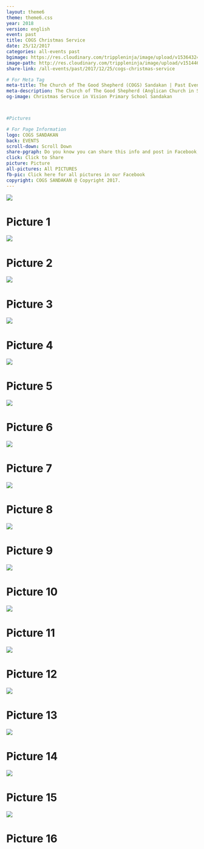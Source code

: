 ```yaml
---
layout: theme6
theme: theme6.css
year: 2018
version: english
event: past
title: COGS Christmas Service
date: 25/12/2017
categories: all-events past
bgimage: https://res.cloudinary.com/trippleninja/image/upload/v1536432419/Baptism%20Service/Sept2018/bs24.jpg
image-path: http://res.cloudinary.com/trippleninja/image/upload/v1514464675/Christmas%20Day%20Service%2017/christmas1.jpg
share-link: /all-events/past/2017/12/25/cogs-christmas-service

# For Meta Tag
meta-title: The Church of The Good Shepherd (COGS) Sandakan | Past Event - COGS Christmas Service 2017
meta-description: The Church of The Good Shepherd (Anglican Church in Sandakan) | Past Event - COGS Christmas Service(2017) was held in Vision Primary School Sandakan
og-image: Christmas Service in Vision Primary School Sandakan



#Pictures

# For Page Information
logo: COGS SANDAKAN
back: EVENTS
scroll-down: Scroll Down
share-pgraph: Do you know you can share this info and post in Facebook, Twitter, GooglePlus and even Whatsapp group? Just click below button and choose the right social media to share!
click: Click to Share
picture: Picture
all-pictures: All PICTURES
fb-pic: Click here for all pictures in our Facebook
copyright: COGS SANDAKAN @ Copyright 2017.
---
```


<div class="slide active"><img src="https://res.cloudinary.com/trippleninja/image/upload/v1536432370/Baptism%20Service/Sept2018/bs1.jpg">
    <div class="pic-container">
        <h1 class="slide-heading">
            Picture 1
        </h1>
    </div>
</div>
<div class="slide"><img src="https://res.cloudinary.com/trippleninja/image/upload/v1536432371/Baptism%20Service/Sept2018/bs2.jpg">
    <div class="pic-container">
        <h1 class="slide-heading">
            Picture 2
        </h1>
    </div>
</div>
<div class="slide"><img src="https://res.cloudinary.com/trippleninja/image/upload/v1536432374/Baptism%20Service/Sept2018/bs3.jpg">
    <div class="pic-container">
        <h1 class="slide-heading">
            Picture 3
        </h1>
    </div>
</div>
<div class="slide"><img src="https://res.cloudinary.com/trippleninja/image/upload/v1536432383/Baptism%20Service/Sept2018/bs4.jpg">
    <div class="pic-container">
        <h1 class="slide-heading">
            Picture 4
        </h1>
    </div>
</div>
<div class="slide"><img src="https://res.cloudinary.com/trippleninja/image/upload/v1536432395/Baptism%20Service/Sept2018/bs5.jpg">
    <div class="pic-container">
        <h1 class="slide-heading">
            Picture 5
        </h1>
    </div>
</div>
<div class="slide"><img src="https://res.cloudinary.com/trippleninja/image/upload/v1536432381/Baptism%20Service/Sept2018/bs6.jpg">
    <div class="pic-container">
        <h1 class="slide-heading">
            Picture 6
        </h1>
    </div>
</div>
<div class="slide"><img src="https://res.cloudinary.com/trippleninja/image/upload/v1536432395/Baptism%20Service/Sept2018/bs7.jpg">
    <div class="pic-container">
        <h1 class="slide-heading">
            Picture 7
        </h1>
    </div>
</div>
<div class="slide"><img src="https://res.cloudinary.com/trippleninja/image/upload/v1536432388/Baptism%20Service/Sept2018/bs8.jpg">
    <div class="pic-container">
        <h1 class="slide-heading">
            Picture 8
        </h1>
    </div>
</div>
<div class="slide"><img src="https://res.cloudinary.com/trippleninja/image/upload/v1536432394/Baptism%20Service/Sept2018/bs9.jpg">
    <div class="pic-container">
        <h1 class="slide-heading">
            Picture 9
        </h1>
    </div>
</div>
<div class="slide"><img src="https://res.cloudinary.com/trippleninja/image/upload/v1536432396/Baptism%20Service/Sept2018/bs10.jpg">
    <div class="pic-container">
        <h1 class="slide-heading">
            Picture 10
        </h1>
    </div>
</div>
<div class="slide"><img src="https://res.cloudinary.com/trippleninja/image/upload/v1536432395/Baptism%20Service/Sept2018/bs11.jpg">
    <div class="pic-container">
        <h1 class="slide-heading">
            Picture 11
        </h1>
    </div>
</div>
<div class="slide"><img src="https://res.cloudinary.com/trippleninja/image/upload/v1536432398/Baptism%20Service/Sept2018/bs12.jpg">
    <div class="pic-container">
        <h1 class="slide-heading">
            Picture 12
        </h1>
    </div>
</div>
<div class="slide"><img src="https://res.cloudinary.com/trippleninja/image/upload/v1536432406/Baptism%20Service/Sept2018/bs13.jpg">
    <div class="pic-container">
        <h1 class="slide-heading">
            Picture 13
        </h1>
    </div>
</div>
<div class="slide"><img src="https://res.cloudinary.com/trippleninja/image/upload/v1536432405/Baptism%20Service/Sept2018/bs14.jpg">
    <div class="pic-container">
        <h1 class="slide-heading">
            Picture 14
        </h1>
    </div>
</div>
<div class="slide"><img src="https://res.cloudinary.com/trippleninja/image/upload/v1536432407/Baptism%20Service/Sept2018/bs15.jpg">
    <div class="pic-container">
        <h1 class="slide-heading">
            Picture 15
        </h1>
    </div>
</div>
<div class="slide"><img src="https://res.cloudinary.com/trippleninja/image/upload/v1536432406/Baptism%20Service/Sept2018/bs16.jpg">
    <div class="pic-container">
        <h1 class="slide-heading">
            Picture 16
        </h1>
    </div>
</div>
